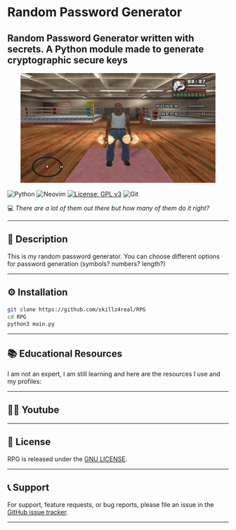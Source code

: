 # Random Password Generator

## Random Password Generator written with secrets. A Python module made to generate cryptographic secure keys

<p align="center">
  <img src="mascot.gif" alt="Mascot" height="250px">
</p>

![Python](https://img.shields.io/badge/python-3670A0?style=for-the-badge&logo=python&logoColor=ffdd54) ![Neovim](https://img.shields.io/badge/NeoVim-%2357A143.svg?&style=for-the-badge&logo=neovim&logoColor=white) 
 [![License: GPL v3](https://img.shields.io/badge/License-GPLv3-blue.svg)](https://www.gnu.org/licenses/gpl-3.0) 
 ![Git](https://img.shields.io/badge/git-%23F05033.svg?style=for-the-badge&logo=git&logoColor=white)

💻 *There are a lot of them out there but how many of them do it right?*

---

## 📜 Description

This is my random password generator. You can choose different options for password generation (symbols? numbers? length?)  

---

## ⚙️ Installation

```bash
git clone https://github.com/skillz4real/RPG
cd RPG
python3 main.py
```
---

## 📚 Educational Resources

I am not an expert, I am still learning and here are the resources I use and my profiles:

<!--- [Hack The Box](https://app.hackthebox.com/profile/1776662)-->
<!--- [Try Hack Me](https://tryhackme.com/p/skillz4real)-->
<!--- [Leet Code](https://leetcode.com/skillz4real/)-->

---

## 👨‍💻 Youtube

<!-- Youtube -->

---

## 📄 License

RPG is released under the [GNU LICENSE](LICENSE).

---

## 📞 Support

For support, feature requests, or bug reports, please file an issue in the [GitHub issue tracker](https://github.com/skillz4real/RPG/issue).

---
